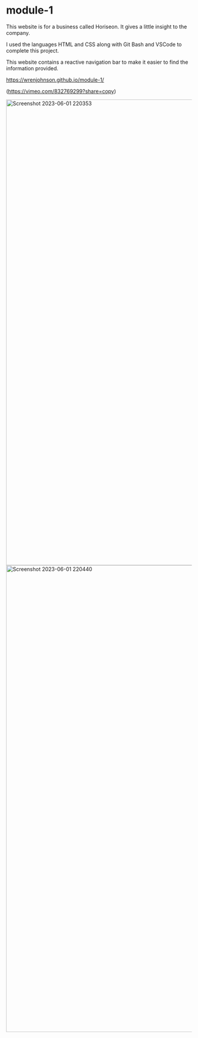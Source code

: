 # module-1
This website is for a business called Horiseon. It gives a little insight to the company.

I used the languages HTML and CSS along with Git Bash and VSCode to complete this project.

This website contains a reactive navigation bar to make it easier to find the information provided.

https://wrenjohnson.github.io/module-1/

(https://vimeo.com/832769299?share=copy)

<img width="1262" alt="Screenshot 2023-06-01 220353" src="https://github.com/wrenjohnson/module-1/assets/134176077/112ea9aa-f9a2-40ba-[you will need to provide a link to either a video of how your app works or the deployed link to another cloud provider called heroku
](https://vimeo.com/832769299?share=copy)8ca4-d862064e8d6b">
<img width="1265" alt="Screenshot 2023-06-01 220440" src="https://github.com/wrenjohnson/module-1/assets/134176077/10cf72bf-3644-4041-ac19-e97fc5185133">

